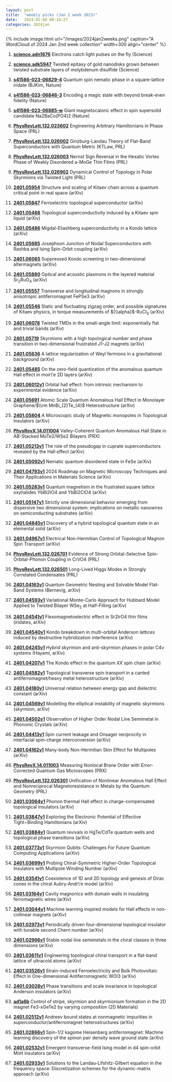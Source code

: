 ```yaml
---
layout: post
title:  "weekly picks (Jan 2 week 2023)"
date:   2024-01-08 00:16:27
categories: 2024jan
---
```



{% include image.html url="/images/2024jan2weeks.png" caption="A WordCloud of 2024 Jan 2nd week collection" width=300 align="center" %}



1. **[science.adn1876](https://www.science.org/doi/10.1126/science.adn1876)** Electrons catch light pulses on the fly (Science)

1. **[science.adk5947](https://www.science.org/doi/10.1126/science.adk5947)** Twisted epitaxy of gold nanodisks grown between twisted substrate layers of molybdenum disulfide (Science)


1. **[s41586-023-06829-4](https://www.nature.com/articles/s41586-023-06829-4)** Quantum spin nematic phase in a square-lattice iridate (BJKim, Nature)

1. **[s41586-023-06846-3](https://www.nature.com/articles/s41586-023-06846-3)** Encoding a magic state with beyond break-even fidelity (Nature)

1. **[s41586-023-06885-w](https://www.nature.com/articles/s41586-023-06885-w)** Giant magnetocaloric effect in spin supersolid candidate Na2BaCo(PO4)2 (Nature)







1. **[PhysRevLett.132.023602](https://link.aps.org/doi/10.1103/PhysRevLett.132.023602)** Engineering Arbitrary Hamiltonians in Phase Space (PRL)

1. **[PhysRevLett.132.026002](https://link.aps.org/doi/10.1103/PhysRevLett.132.026002)** Ginzburg-Landau Theory of Flat-Band Superconductors with Quantum Metric (KTLaw, PRL)

1. **[PhysRevLett.132.026003](https://link.aps.org/doi/10.1103/PhysRevLett.132.026003)** Nernst Sign Reversal in the Hexatic Vortex Phase of Weakly Disordered a-MoGe Thin Films (PRL)

1. **[PhysRevLett.132.026902](https://link.aps.org/doi/10.1103/PhysRevLett.132.026902)** Dynamical Control of Topology in Polar Skyrmions via Twisted Light (PRL)



1. **[2401.05954](http://arxiv.org/abs/2401.05954)** Structure and scaling of Kitaev chain across a quantum critical point in real space (arXiv)

1. **[2401.05847](http://arxiv.org/abs/2401.05847)** Ferroelectric topological superconductor (arXiv)

1. **[2401.05488](http://arxiv.org/abs/2401.05488)** Topological superconductivity induced by a Kitaev spin liquid (arXiv)

1. **[2401.05486](http://arxiv.org/abs/2401.05486)** Migdal-Eliashberg superconductivity in a Kondo lattice (arXiv)

1. **[2401.05685](http://arxiv.org/abs/2401.05685)** Josephson Junction of Nodal Superconductors with Rashba and Ising Spin-Orbit coupling (arXiv)

1. **[2401.06065](http://arxiv.org/abs/2401.06065)** Suppressed Kondo screening in two-dimensional altermagnets (arXiv)

1. **[2401.05880](http://arxiv.org/abs/2401.05880)** Optical and acoustic plasmons in the layered material Sr$_2$RuO$_4$ (arXiv)

1. **[2401.05557](http://arxiv.org/abs/2401.05557)** Transverse and longitudinal magnons in strongly anisotropic antiferromagnet FePSe3 (arXiv)

1. **[2401.05546](http://arxiv.org/abs/2401.05546)** Static and fluctuating zigzag order, and possible signatures of Kitaev physics, in torque measurements of ${\\alpha}$-RuCl${_3}$ (arXiv)

1. **[2401.06078](http://arxiv.org/abs/2401.06078)** Twisted TMDs in the small-angle limit: exponentially flat and trivial bands (arXiv)

1. **[2401.05719](http://arxiv.org/abs/2401.05719)** Skyrmions with a high topological number and phase transition in two-dimensional frustrated J1-J2 magnets (arXiv)

1. **[2401.05636](http://arxiv.org/abs/2401.05636)** A lattice regularization of Weyl fermions in a gravitational background (arXiv)

1. **[2401.05485](http://arxiv.org/abs/2401.05485)** On the zero-field quantization of the anomalous quantum Hall effect in moir\\'e 2D layers (arXiv)

1. **[2401.06012v1](https://arxiv.org/abs/2401.06012v1)** Orbital hall effect: from intrinsic mechanism to experimental evidence (arXiv)

1. **[2401.05691](http://arxiv.org/abs/2401.05691)** Atomic Scale Quantum Anomalous Hall Effect in Monolayer Graphene/$\\rm MnBi_{2}Te_{4}$ Heterostructure (arXiv)

1. **[2401.05804](http://arxiv.org/abs/2401.05804)** A Microscopic study of Magnetic monopoles in Topological Insulators (arXiv)







1. **[PhysRevX.14.011004](https://link.aps.org/doi/10.1103/PhysRevX.14.011004)** Valley-Coherent Quantum Anomalous Hall State in AB-Stacked MoTe2/WSe2 Bilayers (PRX)


1. **[2401.05213v1](https://arxiv.org/abs/2401.05213v1)** The role of the pseudogap in cuprate superconductors revealed by the Hall effect (arXiv)

1. **[2401.05092v1](https://arxiv.org/abs/2401.05092v1)** Nematic quantum disordered state in FeSe (arXiv)

1. **[2401.04793v1](https://arxiv.org/abs/2401.04793v1)** 2024 Roadmap on Magnetic Microscopy Techniques and Their Applications in Materials Science (arXiv)

1. **[2401.05283v1](https://arxiv.org/abs/2401.05283v1)** Quantum magnetism in the frustrated square lattice oxyhalides YbBi2IO4 and YbBi2ClO4 (arXiv)

1. **[2401.05147v1](https://arxiv.org/abs/2401.05147v1)** Strictly one dimensional behavior emerging from dispersive two dimensional system: implications on metallic nanowires on semiconducting substrates (arXiv)

1. **[2401.04845v1](https://arxiv.org/abs/2401.04845v1)** Discovery of a hybrid topological quantum state in an elemental solid (arXiv)

1. **[2401.04967v1](https://arxiv.org/abs/2401.04967v1)** Electrical Non-Hermitian Control of Topological Magnon Spin Transport (arXiv)




1. **[PhysRevLett.132.026701](https://link.aps.org/doi/10.1103/PhysRevLett.132.026701)** Evidence of Strong Orbital-Selective Spin-Orbital-Phonon Coupling in CrVO4 (PRL)

1. **[PhysRevLett.132.026501](https://link.aps.org/doi/10.1103/PhysRevLett.132.026501)** Long-Lived Higgs Modes in Strongly Correlated Condensates (PRL)




1. **[2401.04163v1](https://arxiv.org/abs/2401.04163v1)** Quantum Geometric Nesting and Solvable Model Flat-Band Systems (Bernevig, arXiv)

1. **[2401.04593v1](https://arxiv.org/abs/2401.04593v1)** Variational Monte-Carlo Approach for Hubbard Model Applied to Twisted Bilayer WSe$_2$ at Half-Filling (arXiv)

1. **[2401.04541v1](https://arxiv.org/abs/2401.04541v1)** Flexomagnetoelectric effect in Sr2IrO4 thin films (iridates, arXiv)

1. **[2401.04540v1](https://arxiv.org/abs/2401.04540v1)** Kondo breakdown in multi-orbital Anderson lattices induced by destructive hybridization interference (arXiv)

1. **[2401.04245v1](https://arxiv.org/abs/2401.04245v1)** Hybrid skyrmion and anti-skyrmion phases in polar C4v systems (Hayami, arXiv)

1. **[2401.04207v1](https://arxiv.org/abs/2401.04207v1)** The Kondo effect in the quantum $XX$ spin chain (arXiv)

1. **[2401.04582v1](https://arxiv.org/abs/2401.04582v1)** Topological transverse spin transport in a canted antiferromagnet/heavy metal heterostructure (arXiv)

1. **[2401.04180v1](https://arxiv.org/abs/2401.04180v1)** Universal relation between energy gap and dielectric constant (arXiv)

1. **[2401.04569v1](https://arxiv.org/abs/2401.04569v1)** Modelling the elliptical instability of magnetic skyrmions (skyrmion, arXiv)

1. **[2401.04502v1](https://arxiv.org/abs/2401.04502v1)** Observation of Higher Order Nodal Line Semimetal in Phononic Crystals (arXiv)

1. **[2401.04413v1](https://arxiv.org/abs/2401.04413v1)** Spin current leakage and Onsager reciprocity in interfacial spin-charge interconversion (arXiv)

1. **[2401.04162v1](https://arxiv.org/abs/2401.04162v1)** Many-body Non-Hermitian Skin Effect for Multipoles (arXiv)






1. **[PhysRevX.14.011003](https://link.aps.org/doi/10.1103/PhysRevX.14.011003)** Measuring Nonlocal Brane Order with Error-Corrected Quantum Gas Microscopes (PRX)

1. **[PhysRevLett.132.026301](https://link.aps.org/doi/10.1103/PhysRevLett.132.026301)** Unification of Nonlinear Anomalous Hall Effect and Nonreciprocal Magnetoresistance in Metals by the Quantum Geometry (PRL)






1. **[2401.03064v1](https://arxiv.org/abs/2401.03064v1)** Phonon thermal Hall effect in charge-compensated topological insulators (arXiv)

1. **[2401.03847v1](https://arxiv.org/abs/2401.03847v1)** Exploring the Electronic Potential of Effective Tight$-$Binding Hamiltonians (arXiv)

1. **[2401.03884v1](https://arxiv.org/abs/2401.03884v1)** Quantum revivals in HgTe/CdTe quantum wells and topological phase transitions (arXiv)

1. **[2401.03773v1](https://arxiv.org/abs/2401.03773v1)** Skyrmion Qubits: Challenges For Future Quantum Computing Applications (arXiv)

1. **[2401.03699v1](https://arxiv.org/abs/2401.03699v1)** Probing Chiral-Symmetric Higher-Order Topological Insulators with Multipole Winding Number (arXiv)

1. **[2401.03541v1](https://arxiv.org/abs/2401.03541v1)** Coexistence of 1D and 2D topology and genesis of Dirac cones in the chiral Aubry-Andr\\'e model (arXiv)

1. **[2401.03164v1](https://arxiv.org/abs/2401.03164v1)** Cavity magnonics with domain walls in insulating ferromagnetic wires (arXiv)

1. **[2401.03044v1](https://arxiv.org/abs/2401.03044v1)** Machine learning inspired models for Hall effects in non-collinear magnets (arXiv)

1. **[2401.02973v1](https://arxiv.org/abs/2401.02973v1)** Periodically driven four-dimensional topological insulator with tunable second Chern number (arXiv)

1. **[2401.02966v1](https://arxiv.org/abs/2401.02966v1)** Stable nodal line semimetals in the chiral classes in three dimensions (arXiv)

1. **[2401.03611v1](https://arxiv.org/abs/2401.03611v1)** Engineering topological chiral transport in a flat-band lattice of ultracold atoms (arXiv)

1. **[2401.03526v1](https://arxiv.org/abs/2401.03526v1)** Strain-induced Ferroelectricity and Bulk Photovoltaic Effect in One-dimensional Antiferromagnetic WOI3 (arXiv)

1. **[2401.03028v1](https://arxiv.org/abs/2401.03028v1)** Phase transitions and scale invariance in topological Anderson insulators (arXiv)




1. **[ad1a6b](http://iopscience.iop.org/article/10.1088/2053-1583/ad1a6b)** Control of stripe, skyrmion and skyrmionium formation in the 2D magnet Fe3-xGeTe2 by varying composition (2D Materials)


1. **[2401.02512v1](https://arxiv.org/abs/2401.02512v1)** Andreev bound states at nonmagnetic impurities in superconductor/antiferromagnet heterostructures (arXiv)

1. **[2401.02866v1](https://arxiv.org/abs/2401.02866v1)** Spin-1/2 kagome Heisenberg antiferromagnet: Machine learning discovery of the spinon pair density wave ground state (arXiv)

1. **[2401.02532v1](https://arxiv.org/abs/2401.02532v1)** Emergent transverse-field Ising model in d4 spin-orbit Mott insulators (arXiv)

1. **[2401.02933v1](https://arxiv.org/abs/2401.02933v1)** Solutions to the Landau-Lifshitz-Gilbert equation in the frequency space: Discretization schemes for the dynamic-matrix approach (arXiv)


